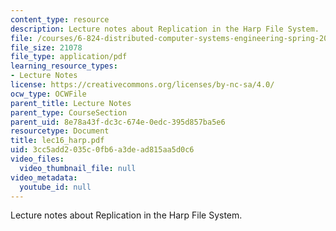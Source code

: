 ```yaml
---
content_type: resource
description: Lecture notes about Replication in the Harp File System.
file: /courses/6-824-distributed-computer-systems-engineering-spring-2006/3cc5add2035c0fb6a3dead815aa5d0c6_lec16_harp.pdf
file_size: 21078
file_type: application/pdf
learning_resource_types:
- Lecture Notes
license: https://creativecommons.org/licenses/by-nc-sa/4.0/
ocw_type: OCWFile
parent_title: Lecture Notes
parent_type: CourseSection
parent_uid: 8e78a43f-dc3c-674e-0edc-395d857ba5e6
resourcetype: Document
title: lec16_harp.pdf
uid: 3cc5add2-035c-0fb6-a3de-ad815aa5d0c6
video_files:
  video_thumbnail_file: null
video_metadata:
  youtube_id: null
---
```

Lecture notes about Replication in the Harp File System.
